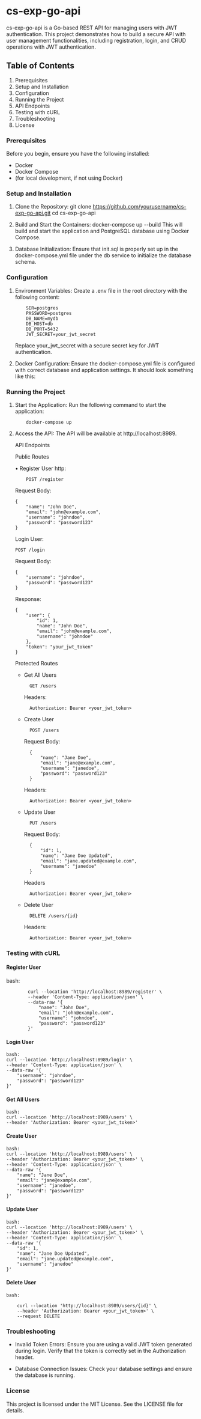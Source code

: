 # cs-exp-go-api

cs-exp-go-api is a Go-based REST API for managing users with JWT authentication. This project demonstrates how to build a secure API with user management functionalities, including registration, login, and CRUD operations with JWT authentication.

## Table of Contents
1. Prerequisites 
2. Setup and Installation 
3. Configuration 
4. Running the Project 
5. API Endpoints 
6. Testing with cURL 
7. Troubleshooting 
8. License
### Prerequisites
Before you begin, ensure you have the following installed:
- Docker 
- Docker Compose
- (for local development, if not using Docker)
### Setup and Installation
1. Clone the Repository:
        git clone https://github.com/yourusername/cs-exp-go-api.git
            cd cs-exp-go-api
2.  Build and Start the Containers:
        docker-compose up --build
    This will build and start the application and PostgreSQL database using Docker Compose.

3.	Database Initialization:
    Ensure that init.sql is properly set up in the docker-compose.yml file under the db service to initialize the database schema.

### Configuration

1.	Environment Variables:
        Create a .env file in the root directory with the following content:

			SER=postgres
           	PASSWORD=postgres
           	DB_NAME=mydb
           	DB_HOST=db
           	DB_PORT=5432
           	JWT_SECRET=your_jwt_secret
           
       Replace your_jwt_secret with a secure secret key for JWT authentication.

2.	Docker Configuration:
        Ensure the docker-compose.yml file is configured with correct database and application settings. It should look something like this:

### Running the Project

1.	Start the Application:
        Run the following command to start the application:
        
            docker-compose up

2.	Access the API:
    The API will be available at http://localhost:8989.

    API Endpoints
    
    Public Routes

	•	Register User
        http:
        
            POST /register

    Request Body:

        {
            "name": "John Doe",
            "email": "john@example.com",
            "username": "johndoe",
            "password": "password123"
        }
    
    Login User:

        POST /login

    Request Body:

        {
            "username": "johndoe",
            "password": "password123"
        }

    Response:

        {
            "user": {
                "id": 1,
                "name": "John Doe",
                "email": "john@example.com",
                "username": "johndoe"
            },
            "token": "your_jwt_token"
        }

    Protected Routes
    - Get All Users

            GET /users

        Headers:

            Authorization: Bearer <your_jwt_token>

    - Create User

            POST /users

         Request Body:

            {
                "name": "Jane Doe",
                "email": "jane@example.com",
                "username": "janedoe",
                "password": "password123"
            }

        Headers:

            Authorization: Bearer <your_jwt_token>

    - Update User

            PUT /users

        Request Body:

            {
                "id": 1,
                "name": "Jane Doe Updated",
                "email": "jane.updated@example.com",
                "username": "janedoe"
            }
        Headers

            Authorization: Bearer <your_jwt_token>

    - Delete User

            DELETE /users/{id}

        Headers:

            Authorization: Bearer <your_jwt_token>

### Testing with cURL

#### Register User
bash:

            curl --location 'http://localhost:8989/register' \
            --header 'Content-Type: application/json' \
            --data-raw '{
                "name": "John Doe",
                "email": "john@example.com",
                "username": "johndoe",
                "password": "password123"
            }'

#### Login User
    bash:
    curl --location 'http://localhost:8989/login' \
    --header 'Content-Type: application/json' \
    --data-raw '{
        "username": "johndoe",
        "password": "password123"
    }'
#### Get All Users
    bash:
    curl --location 'http://localhost:8989/users' \
    --header 'Authorization: Bearer <your_jwt_token>'
#### Create User
    bash:
    curl --location 'http://localhost:8989/users' \
    --header 'Authorization: Bearer <your_jwt_token>' \
    --header 'Content-Type: application/json' \
    --data-raw '{
        "name": "Jane Doe",
        "email": "jane@example.com",
        "username": "janedoe",
        "password": "password123"
    }'
#### Update User
    bash:
    curl --location 'http://localhost:8989/users' \
    --header 'Authorization: Bearer <your_jwt_token>' \
    --header 'Content-Type: application/json' \
    --data-raw '{
        "id": 1,
        "name": "Jane Doe Updated",
        "email": "jane.updated@example.com",
        "username": "janedoe"
    }'
#### Delete User
    bash:
            
        curl --location 'http://localhost:8989/users/{id}' \
        --header 'Authorization: Bearer <your_jwt_token>' \
        --request DELETE

### Troubleshooting
- Invalid Token Errors: Ensure you are using a valid JWT token generated during login. Verify that the token is correctly set in the Authorization header.

- Database Connection Issues: Check your database settings and ensure the database is running.

### License

This project is licensed under the MIT License. See the LICENSE file for details.